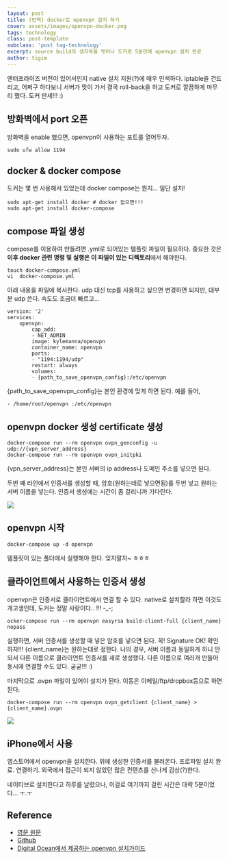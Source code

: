 ```yaml
--- 
layout: post  
title: (번역) docker로 openvpn 설치 하기  
cover: assets/images/openvpn-docker.png
tags: technology
class: post-template
subclass: 'post tag-technology'  
excerpt: source build의 생지옥을 벗어나 도커로 5분만에 openvpn 설치 완료  
author: tigim
---  
```


엔터프라이즈 버전이 있어서인지 native 설치 지원(?)에 매우 인색하다. iptable을 건드리고, 어쩌구 하다보니 서버가 맛이 가서 결국 roll-back을 하고 도커로 깔끔하게 마무리 했다. 도커 만세!!! :)  
  
## 방화벽에서 port 오픈    

방화벽을 enable 했으면, openvpn이 사용하는 포트를 열어두자.  
  
	sudo ufw allow 1194  
	
## docker & docker compose	 

도커는 몇 번 사용해서 있었는데 docker compose는 뭔지... 일단 설치!  

	sudo apt-get install docker # docker 없으면!!!  
	sudo apt-get install docker-compose  
	
## compose 파일 생성  

compose를 이용하여 만들려면 .yml로 되어있는 템플릿 파일이 필요하다. 중요한 것은 **이후 docker 관련 명령 및 실행은 이 파일이 있는 디렉토리**에서 해야한다.   

	touch docker-compose.yml  
	vi	docker-compose.yml
	
아래 내용을 파일에 복사한다. udp 대신 tcp를 사용하고 싶으면 변경하면 되지만, 대부분 udp 쓴다. 속도도 조금더 빠르고...    

	version: '2'  
	services:  
  		openvpn:  
    		cap_add:  
     		- NET_ADMIN  
    		image: kylemanna/openvpn  
    		container_name: openvpn  
    		ports:  
     		- "1194:1194/udp"  
    		restart: always  
    		volumes:  
     		- {path_to_save_openvpn_config}:/etc/openvpn  

{path_to_save_openvpn_config}는 본인 환경에 맞게 하면 된다. 예를 들어,

	- /home/root/openvpn :/etc/openvpn   
  
## openvpn docker 생성 certificate 생성  
	
	docker-compose run --rm openvpn ovpn_genconfig -u udp://{vpn_server_address}  
    docker-compose run --rm openvpn ovpn_initpki  
    

{vpn_server_address}는 본인 서버의 ip address나 도메인 주소를 넣으면 된다.   

두번 째 라인에서 인증서를 생성할 때, 암호(원하는데로 넣으면됨)를 두번 넣고 원하는 서버 이름을 넣는다. 인증서 생성에는 시간이 좀 걸리니까 기다린다.    

![](https://blog.ambar.cloud/content/images/2017/04/generate_key.gif)  
  
## openvpn 시작  
  
	docker-compose up -d openvpn    
 
템플릿이 있는 폴더에서 실행해야 한다. 잊지말자~ ㅎㅎㅎ  


## 클라이언트에서 사용하는 인증서 생성  

openvpn은 인증서로 클라이언트에서 연결 할 수 있다. native로 설치할라 하면 이것도 개고생인데, 도커는 정말 사랑이다.. !!! -_-;  

	ocker-compose run --rm openvpn easyrsa build-client-full {client_name} nopass  
	
    
실행하면, 서버 인증서를 생성할 때 넣은 암호를 넣으면 된다. 꼭! Signature OK! 확인하자!!! {client_name}는 원하는대로 정한다. 나의 경우, 서버 이름과 동일하게 하니 안되서 다른 이름으로 클라이언트 인증서를 새로 생성했다. 다른 이름으로 여러개 만들어 동시에 연결할 수도 있다. 굳굳!!! :)    
  
마지막으로 .ovpn 파일이 있어야 설치가 된다. 이동은 이메일/ftp/dropbox등으로 하면된다.    

	docker-compose run --rm openvpn ovpn_getclient {client_name} > {client_name}.ovpn  
	
![](https://blog.ambar.cloud/content/images/2017/04/generate_client_key.gif)  

## iPhone에서 사용  

앱스토어에서 openvpn을 설치한다. 위에 생성한 인증서를 불러온다. 프로파일 설치 완료. 연결하기. 외국에서 접근이 되지 않았던 많은 컨텐츠를 신나게 감상(?)한다.  
  
네이티브로 설치한다고 하루를 날렸으나, 이걸로 여기까지 걸린 시간은 대략 5분이었다... ㅜ.ㅜ     
  
## Reference  

- [영문 원문](https://blog.ambar.cloud/tutorial-set-up-openvpn-with-docker-compose/)  
- [Github](https://github.com/kylemanna/docker-openvpn/blob/master/docs/docker-compose.md)  
- [Digital Ocean에서 제공하는 openvpn 설치가이드](https://www.digitalocean.com/community/tutorials/how-to-run-openvpn-in-a-docker-container-on-ubuntu-14-04)  
  

 